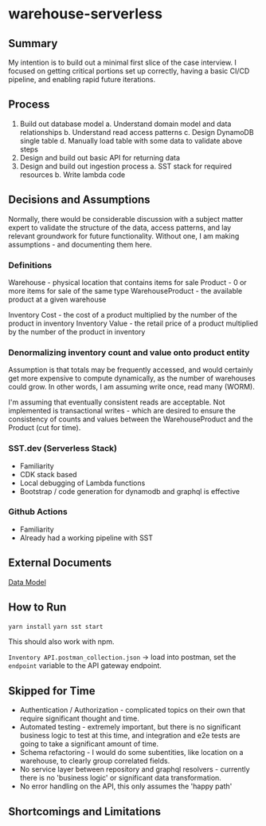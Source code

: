 # warehouse-serverless

## Summary

My intention is to build out a minimal first slice of the case interview. I focused on getting critical portions set up correctly, having a basic CI/CD pipeline, and enabling rapid future iterations.

## Process

1. Build out database model
   a. Understand domain model and data relationships
   b. Understand read access patterns
   c. Design DynamoDB single table
   d. Manually load table with some data to validate above steps
2. Design and build out basic API for returning data
3. Design and build out ingestion process
   a. SST stack for required resources
   b. Write lambda code

## Decisions and Assumptions

Normally, there would be considerable discussion with a subject matter expert to validate the structure of the data, access patterns, and lay relevant groundwork for future functionality. Without one, I am making assumptions - and documenting them here.

### Definitions

Warehouse - physical location that contains items for sale
Product - 0 or more items for sale of the same type
WarehouseProduct - the available product at a given warehouse

Inventory Cost - the cost of a product multiplied by the number of the product in inventory
Inventory Value - the retail price of a product multiplied by the number of the product in inventory

### Denormalizing inventory count and value onto product entity

Assumption is that totals may be frequently accessed, and would certainly get more expensive to compute dynamically, as the number of warehouses could grow. In other words, I am assuming write once, read many (WORM).

I'm assuming that eventually consistent reads are acceptable. Not implemented is transactional writes - which are desired to ensure the consistency of counts and values between the WarehouseProduct and the Product (cut for time).

### SST.dev (Serverless Stack)

- Familiarity
- CDK stack based
- Local debugging of Lambda functions
- Bootstrap / code generation for dynamodb and graphql is effective

### Github Actions

- Familiarity
- Already had a working pipeline with SST

## External Documents

[Data Model](https://docs.google.com/spreadsheets/d/1PUTvMG-kMZ4WCtnuLU0aQ4wYuYywusLiwKrV2ie6w4c/edit?usp=sharing)

## How to Run

`yarn install`
`yarn sst start`

This should also work with npm.

`Inventory API.postman_collection.json` -> load into postman, set the `endpoint` variable to the API gateway endpoint.

## Skipped for Time

- Authentication / Authorization - complicated topics on their own that require significant thought and time.
- Automated testing - extremely important, but there is no significant business logic to test at this time, and integration and e2e tests are going to take a significant amount of time.
- Schema refactoring - I would do some subentities, like location on a warehouse, to clearly group correlated fields.
- No service layer between repository and graphql resolvers - currently there is no 'business logic' or significant data transformation.
- No error handling on the API, this only assumes the 'happy path'

## Shortcomings and Limitations
